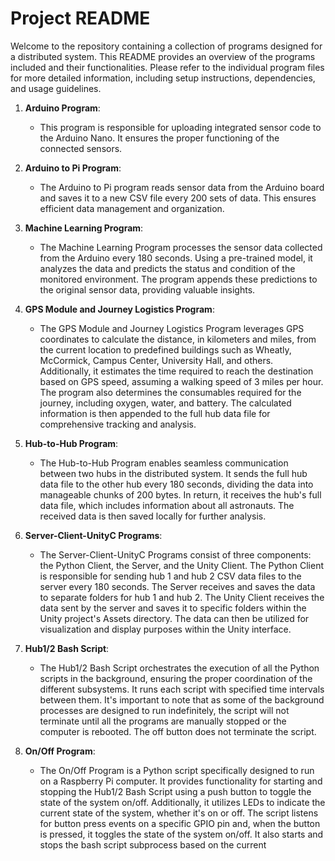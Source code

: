 # Project README

Welcome to the repository containing a collection of programs designed for a distributed system. This README provides an overview of the programs included and their functionalities. Please refer to the individual program files for more detailed information, including setup instructions, dependencies, and usage guidelines.

1. **Arduino Program**:
   - This program is responsible for uploading integrated sensor code to the Arduino Nano. It ensures the proper functioning of the connected sensors.

2. **Arduino to Pi Program**:
   - The Arduino to Pi program reads sensor data from the Arduino board and saves it to a new CSV file every 200 sets of data. This ensures efficient data management and organization.

3. **Machine Learning Program**:
   - The Machine Learning Program processes the sensor data collected from the Arduino every 180 seconds. Using a pre-trained model, it analyzes the data and predicts the status and condition of the monitored environment. The program appends these predictions to the original sensor data, providing valuable insights.

4. **GPS Module and Journey Logistics Program**:
   - The GPS Module and Journey Logistics Program leverages GPS coordinates to calculate the distance, in kilometers and miles, from the current location to predefined buildings such as Wheatly, McCormick, Campus Center, University Hall, and others. Additionally, it estimates the time required to reach the destination based on GPS speed, assuming a walking speed of 3 miles per hour. The program also determines the consumables required for the journey, including oxygen, water, and battery. The calculated information is then appended to the full hub data file for comprehensive tracking and analysis.

5. **Hub-to-Hub Program**:
   - The Hub-to-Hub Program enables seamless communication between two hubs in the distributed system. It sends the full hub data file to the other hub every 180 seconds, dividing the data into manageable chunks of 200 bytes. In return, it receives the hub's full data file, which includes information about all astronauts. The received data is then saved locally for further analysis.

6. **Server-Client-UnityC Programs**:
   - The Server-Client-UnityC Programs consist of three components: the Python Client, the Server, and the Unity Client. The Python Client is responsible for sending hub 1 and hub 2 CSV data files to the server every 180 seconds. The Server receives and saves the data to separate folders for hub 1 and hub 2. The Unity Client receives the data sent by the server and saves it to specific folders within the Unity project's Assets directory. The data can then be utilized for visualization and display purposes within the Unity interface.

7. **Hub1/2 Bash Script**:
   - The Hub1/2 Bash Script orchestrates the execution of all the Python scripts in the background, ensuring the proper coordination of the different subsystems. It runs each script with specified time intervals between them. It's important to note that as some of the background processes are designed to run indefinitely, the script will not terminate until all the programs are manually stopped or the computer is rebooted. The off button does not terminate the script.

8. **On/Off Program**:
   - The On/Off Program is a Python script specifically designed to run on a Raspberry Pi computer. It provides functionality for starting and stopping the Hub1/2 Bash Script using a push button to toggle the state of the system on/off. Additionally, it utilizes LEDs to indicate the current state of the system, whether it's on or off. The script listens for button press events on a specific GPIO pin and, when the button is pressed, it toggles the state of the system on/off. It also starts and stops the bash script subprocess based on the current
